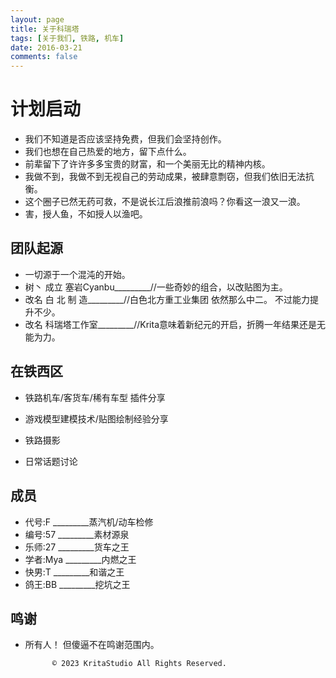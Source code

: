 ```yaml
---
layout: page
title: 关于科瑞塔
tags: [关于我们, 铁路, 机车]
date: 2016-03-21
comments: false
---
```

    
#  计划启动

* 我们不知道是否应该坚持免费，但我们会坚持创作。   
* 我们也想在自己热爱的地方，留下点什么。
* 前辈留下了许许多多宝贵的财富，和一个美丽无比的精神内核。
* 我做不到，我做不到无视自己的劳动成果，被肆意剽窃，但我们依旧无法抗衡。
* 这个圈子已然无药可救，不是说长江后浪推前浪吗？你看这一浪又一浪。
* 害，授人鱼，不如授人以渔吧。

## 团队起源

* 一切源于一个混沌的开始。
* 树丶 成立 塞岩Cyanbu_________//一些奇妙的组合，以改贴图为主。
* 改名 白 北 制 造_________//白色北方重工业集团 依然那么中二。 不过能力提升不少。
* 改名 科瑞塔工作室_________//Krita意味着新纪元的开启，折腾一年结果还是无能为力。

## 在铁西区   

* 铁路机车/客货车/稀有车型 插件分享

* 游戏模型建模技术/贴图绘制经验分享

* 铁路摄影

* 日常话题讨论  

## 成员

* 代号:F        _________蒸汽机/动车检修
* 编号:57       _________素材源泉
* 乐师:27       _________货车之王
* 学者:Mya      _________内燃之王
* 快男:T        _________和谐之王
* 鸽王:BB       _________挖坑之王

## 鸣谢


* 所有人！ 但傻逼不在鸣谢范围内。
      

            © 2023 KritaStudio All Rights Reserved.